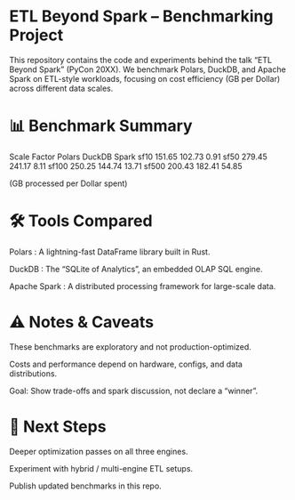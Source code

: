 # ETL Beyond Spark – Benchmarking Project

This repository contains the code and experiments behind the talk “ETL Beyond Spark” (PyCon 20XX).
We benchmark Polars, DuckDB, and Apache Spark on ETL-style workloads, focusing on cost efficiency (GB per Dollar) across different data scales.

# 📊 Benchmark Summary
Scale Factor	Polars	DuckDB	Spark
sf10	151.65	102.73	0.91
sf50	279.45	241.17	8.11
sf100	250.25	144.74	13.71
sf500	200.43	182.41	54.85

(GB processed per Dollar spent)

# 🛠️ Tools Compared

Polars
: A lightning-fast DataFrame library built in Rust.

DuckDB
: The “SQLite of Analytics”, an embedded OLAP SQL engine.

Apache Spark
: A distributed processing framework for large-scale data.

# ⚠️ Notes & Caveats

These benchmarks are exploratory and not production-optimized.

Costs and performance depend on hardware, configs, and data distributions.

Goal: Show trade-offs and spark discussion, not declare a “winner”.

# 📌 Next Steps

Deeper optimization passes on all three engines.

Experiment with hybrid / multi-engine ETL setups.

Publish updated benchmarks in this repo.